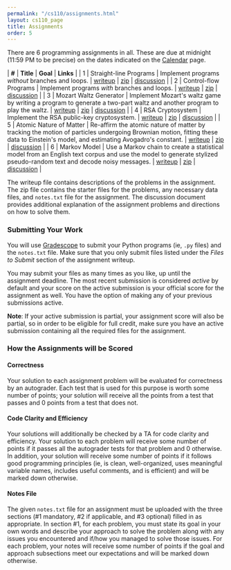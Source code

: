 ```yaml
---
permalink: "/cs110/assignments.html"
layout: cs110_page
title: Assignments
order: 5
---
```


There are 6 programming assignments in all. These are due at midnight (11:59 PM to be precise) on the dates indicated on the [Calendar](calendar.html) page.

| **#** | **Title** | **Goal** | **Links** |
| 1 | Straight-line Programs | Implement programs *without* branches and loops.  | [writeup](https://www.cs.umb.edu/~siyer/teaching/cs110/straightline_programs.pdf) \| [zip](https://www.cs.umb.edu/~siyer/teaching/cs110/straightline_programs.zip) \| [discussion](https://www.cs.umb.edu/~siyer/teaching/cs110/straightline_programs_discussion.pdf) |
| 2 | Control-flow Programs | Implement programs *with* branches and loops. | [writeup](https://www.cs.umb.edu/~siyer/teaching/cs110/controlflow_programs.pdf) \| [zip](https://www.cs.umb.edu/~siyer/teaching/cs110/controlflow_programs.zip) \| [discussion](https://www.cs.umb.edu/~siyer/teaching/cs110/controlflow_programs_discussion.pdf) |
| 3 | Mozart Waltz Generator | Implement Mozart's waltz game by writing a program to generate a two-part waltz and another program to play the waltz. | [writeup](https://www.cs.umb.edu/~siyer/teaching/cs110/mozart_waltz_generator.pdf) \| [zip](https://www.cs.umb.edu/~siyer/teaching/cs110/mozart_waltz_generator.zip) \| [discussion](https://www.cs.umb.edu/~siyer/teaching/cs110/mozart_waltz_generator_discussion.pdf) |
| 4 | RSA Cryptosystem | Implement the RSA public-key cryptosystem. | [writeup](https://www.cs.umb.edu/~siyer/teaching/cs110/rsa_cryptosystem.pdf) \| [zip](https://www.cs.umb.edu/~siyer/teaching/cs110/rsa_cryptosystem.zip) \| [discussion](https://www.cs.umb.edu/~siyer/teaching/cs110/rsa_cryptosystem_discussion.pdf) |
| 5 | Atomic Nature of Matter | Re-affirm the atomic nature of matter by tracking the motion of particles undergoing Brownian motion, fitting these data to Einstein's model, and estimating Avogadro's constant. | [writeup](https://www.cs.umb.edu/~siyer/teaching/cs110/atomic_nature_of_matter.pdf) \| [zip](https://www.cs.umb.edu/~siyer/teaching/cs110/atomic_nature_of_matter.zip) \| [discussion](https://www.cs.umb.edu/~siyer/teaching/cs110/atomic_nature_of_matter_discussion.pdf) |
| 6 | Markov Model | Use a Markov chain to create a statistical model from an English text corpus and use the model to generate stylized pseudo-random text and decode noisy messages. | [writeup](https://www.cs.umb.edu/~siyer/teaching/cs110/markov_model.pdf) \| [zip](https://www.cs.umb.edu/~siyer/teaching/cs110/markov_model.zip) \| [discussion](https://www.cs.umb.edu/~siyer/teaching/cs110/markov_model_discussion.pdf) |

The writeup file contains descriptions of the problems in the assignment. The zip file contains the starter files for the problems, any necessary data files, and `notes.txt` file for the assignment. The discussion document provides additional explanation of the assignment problems and directions on how to solve them.

### Submitting Your Work

You will use [Gradescope](https://gradescope.com/) to submit your Python programs (ie, `.py` files) and the `notes.txt` file. Make sure that you only submit files listed under the *Files to Submit* section of the assignment writeup.

You may submit your files as many times as you like, up until the assignment deadline. The most recent submission is considered *active* by default and your score on the active submission is your official score for the assignment as well. You have the option of making any of your previous submissions active.

**Note**: If your active submission is partial, your assignment score will also be partial, so in order to be eligible for full credit, make sure you have an active submission containing all the required files for the assignment.

### How the Assignments will be Scored

#### Correctness

Your solution to each assignment problem will be evaluated for correctness by an autograder. Each test that is used for this purpose is worth some number of points; your solution will receive all the points from a test that passes and 0 points from a test that does not.

#### Code Clarity and Efficiency

Your solutions will additionally be checked by a TA for code clarity and efficiency. Your solution to each problem will receive some number of points if it passes all the autograder tests for that problem and 0 otherwise. In addition, your solution will receive some number of points if it follows good programming principles (ie, is clean, well-organized, uses meaningful variable names, includes useful comments, and is efficient) and will be marked down otherwise.

#### Notes File

The given `notes.txt` file for an assignment must be uploaded with the three sections (\#1 mandatory, \#2 if applicable, and \#3 optional) filled in as appropriate. In section \#1, for each problem, you must state its goal in your own words and describe your approach to solve the problem along with any issues you encountered and if/how you managed to solve those issues. For each problem, your notes will receive some number of points if the goal and approach subsections meet our expectations and will be marked down otherwise.
